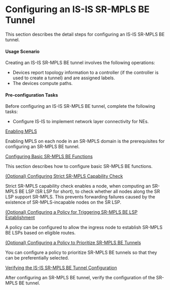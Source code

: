 Configuring an IS-IS SR-MPLS BE Tunnel
======================================

This section describes the detail steps for configuring an IS-IS SR-MPLS BE tunnel.

#### Usage Scenario

Creating an IS-IS SR-MPLS BE tunnel involves the following operations:

* Devices report topology information to a controller (if the controller is used to create a tunnel) and are assigned labels.
* The devices compute paths.

#### Pre-configuration Tasks

Before configuring an IS-IS SR-MPLS BE tunnel, complete the following tasks:

* Configure IS-IS to implement network layer connectivity for NEs.


[Enabling MPLS](../../../../software/nev8r10_vrpv8r16/user/vrp/dc_vrp_sr-be_cfg_0011.html)

Enabling MPLS on each node in an SR-MPLS domain is the prerequisites for configuring an SR-MPLS BE tunnel.

[Configuring Basic SR-MPLS BE Functions](../../../../software/nev8r10_vrpv8r16/user/vrp/dc_vrp_sr-be_cfg_0001.html)

This section describes how to configure basic SR-MPLS BE functions.

[(Optional) Configuring Strict SR-MPLS Capability Check](../../../../software/nev8r10_vrpv8r16/user/vrp/dc_vrp_sr-be_cfg_0019.html)

Strict SR-MPLS capability check enables a node, when computing an SR-MPLS BE LSP (SR LSP for short), to check whether all nodes along the SR LSP support SR-MPLS. This prevents forwarding failures caused by the existence of SR-MPLS-incapable nodes on the SR LSP.

[(Optional) Configuring a Policy for Triggering SR-MPLS BE LSP Establishment](../../../../software/nev8r10_vrpv8r16/user/vrp/dc_vrp_sr-be_cfg_0002.html)

A policy can be configured to allow the ingress node to establish SR-MPLS BE LSPs based on eligible routes.

[(Optional) Configuring a Policy to Prioritize SR-MPLS BE Tunnels](../../../../software/nev8r10_vrpv8r16/user/vrp/dc_vrp_sr-be_cfg_0003.html)

You can configure a policy to prioritize SR-MPLS BE tunnels so that they can be preferentially selected.

[Verifying the IS-IS SR-MPLS BE Tunnel Configuration](../../../../software/nev8r10_vrpv8r16/user/vrp/dc_vrp_sr-be_cfg_0009.html)

After configuring an SR-MPLS BE tunnel, verify the configuration of the SR-MPLS BE tunnel.